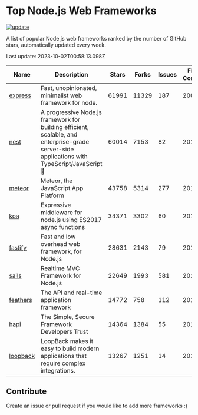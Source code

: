 # Top Node.js Web Frameworks

[![update](https://github.com/sunnysid3up/nodejs-web-frameworks/actions/workflows/update.yml/badge.svg)](https://github.com/sunnysid3up/nodejs-web-frameworks/actions/workflows/update.yml)

A list of popular Node.js web frameworks ranked by the number of GitHub stars, automatically updated every week.

Last update: 2023-10-02T00:58:13.098Z

| Name          | Description          | Stars                     | Forks          | Issues               | First Commit        | Last Commit         | Language          |
|---------------|----------------------|---------------------------|----------------|----------------------|---------------------|---------------------|-------------------|
| [express](https://github.com/expressjs/express) | Fast, unopinionated, minimalist web framework for node. | 61991 | 11329 | 187 | 2009 | 2023-10-01 | JS |
| [nest](https://github.com/nestjs/nest) | A progressive Node.js framework for building efficient, scalable, and enterprise-grade server-side applications with TypeScript/JavaScript 🚀 | 60014 | 7153 | 82 | 2017 | 2023-10-02 | TS |
| [meteor](https://github.com/meteor/meteor) | Meteor, the JavaScript App Platform | 43758 | 5314 | 277 | 2012 | 2023-10-02 | JS |
| [koa](https://github.com/koajs/koa) | Expressive middleware for node.js using ES2017 async functions | 34371 | 3302 | 60 | 2013 | 2023-10-01 | JS |
| [fastify](https://github.com/fastify/fastify) | Fast and low overhead web framework, for Node.js | 28631 | 2143 | 79 | 2016 | 2023-10-01 | JS |
| [sails](https://github.com/balderdashy/sails) | Realtime MVC Framework for Node.js | 22649 | 1993 | 581 | 2012 | 2023-10-01 | JS |
| [feathers](https://github.com/feathersjs/feathers) | The API and real-time application framework | 14772 | 758 | 112 | 2011 | 2023-10-01 | TS |
| [hapi](https://github.com/hapijs/hapi) | The Simple, Secure Framework Developers Trust | 14364 | 1384 | 55 | 2011 | 2023-10-02 | JS |
| [loopback](https://github.com/strongloop/loopback) | LoopBack makes it easy to build modern applications that require complex integrations. | 13267 | 1251 | 14 | 2013 | 2023-09-30 | JS |

## Contribute 

Create an issue or pull request if you would like to add more frameworks :)